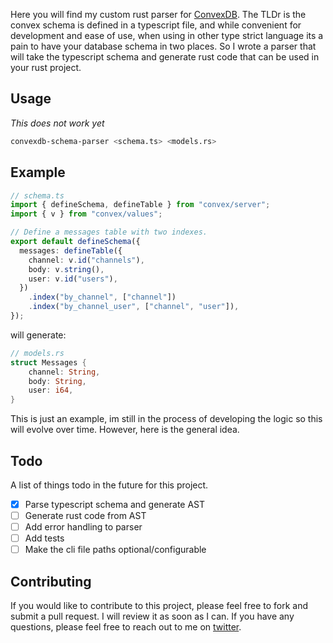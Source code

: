 Here you will find my custom rust parser for [ConvexDB](). The TLDr is the 
convex schema is defined in a typescript file, and while convenient for development
and ease of use, when using in other type strict language its a pain to have your 
database schema in two places. So I wrote a parser that will take the typescript
schema and generate rust code that can be used in your rust project.

## Usage

*This does not work yet*
```bash
convexdb-schema-parser <schema.ts> <models.rs>
```

## Example

```typescript
// schema.ts
import { defineSchema, defineTable } from "convex/server";
import { v } from "convex/values";

// Define a messages table with two indexes.
export default defineSchema({
  messages: defineTable({
    channel: v.id("channels"),
    body: v.string(),
    user: v.id("users"),
  })
    .index("by_channel", ["channel"])
    .index("by_channel_user", ["channel", "user"]),
});
```
will generate:
```rust
// models.rs
struct Messages {
    channel: String,
    body: String,
    user: i64,
}
```

This is just an example, im still in the process of developing the logic so 
this will evolve over time. However, here is the general idea.

## Todo

A list of things todo in the future for this project.

- [x] Parse typescript schema and generate AST
- [ ] Generate rust code from AST
- [ ] Add error handling to parser
- [ ] Add tests
- [ ] Make the cli file paths optional/configurable

## Contributing

If you would like to contribute to this project, please feel free to fork and
submit a pull request. I will review it as soon as I can. If you have any
questions, please feel free to reach out to me on [twitter](https://twitter.com/thatguyjamal0).